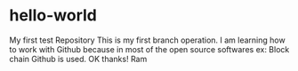 # hello-world
My first test Repository
This is my first branch operation.
I am learning how to work with Github because in most of the open source softwares ex: Block chain Github is used.
OK thanks!
Ram
